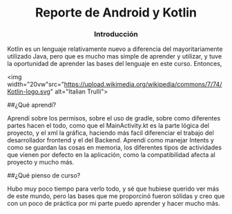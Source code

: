 <h1 align="center">Reporte de Android y Kotlin</h1>
<h3 align="center">Introducción</h3>

<p>Kotlin es un lenguaje relativamente nuevo a diferencia del mayoritariamente utilizado Java, pero que es mucho mas simple de aprender y utilizar, y tuve la oportunidad de aprender las bases del lenguaje en este curso. Entonces,</p>

<img  width="20vw"src="https://upload.wikimedia.org/wikipedia/commons/7/74/Kotlin-logo.svg" alt="Italian Trulli">

##¿Qué aprendí?

Aprendí sobre los permisos, sobre el uso de gradle, sobre como diferentes partes hacen el todo, como que el MainActivity.kt es la parte lógica del proyecto, y el xml la gráfica, haciendo más facil diferenciar el trabajo del desarrollador frontend y el del Backend. Aprendí como manejar Intents y como se guardan las cosas en memoria, los diferentes tipos de actividades que vienen por defecto en la aplicación, como la compatibilidad afecta al proyecto y mucho más.

##¿Qué pienso de curso?

Hubo muy poco tiempo para verlo todo, y sé que hubiese querido ver más de este mundo, pero las bases que me proporcinó fueron sólidas y creo que con un poco de práctica por mi parte puedo aprender y hacer mucho más.
